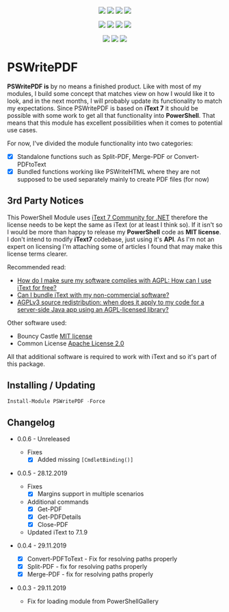 <p align="center">
  <a href="https://dev.azure.com/evotecpl/PSWritePDF/_build/latest?definitionId=3"><img src="https://dev.azure.com/evotecpl/PSWritePDF/_apis/build/status/EvotecIT.PSWritePDF"></a>
  <a href="https://www.powershellgallery.com/packages/PSWritePDF"><img src="https://img.shields.io/powershellgallery/v/PSWritePDF.svg"></a>
  <a href="https://www.powershellgallery.com/packages/PSWritePDF"><img src="https://img.shields.io/powershellgallery/vpre/PSWritePDF.svg?label=powershell%20gallery%20preview&colorB=yellow"></a>
  <a href="https://github.com/EvotecIT/PSWritePDF"><img src="https://img.shields.io/github/license/EvotecIT/PSWritePDF.svg"></a>
</p>

<p align="center">
  <a href="https://www.powershellgallery.com/packages/PSWritePDF"><img src="https://img.shields.io/powershellgallery/p/PSWritePDF.svg"></a>
  <a href="https://github.com/EvotecIT/PSWritePDF"><img src="https://img.shields.io/github/languages/top/evotecit/PSWritePDF.svg"></a>
  <a href="https://github.com/EvotecIT/PSWritePDF"><img src="https://img.shields.io/github/languages/code-size/evotecit/PSWritePDF.svg"></a>
  <a href="https://github.com/EvotecIT/PSWritePDF"><img src="https://img.shields.io/powershellgallery/dt/PSWritePDF.svg"></a>
</p>

<p align="center">
  <a href="https://twitter.com/PrzemyslawKlys"><img src="https://img.shields.io/twitter/follow/PrzemyslawKlys.svg?label=Twitter%20%40PrzemyslawKlys&style=social"></a>
  <a href="https://evotec.xyz/hub"><img src="https://img.shields.io/badge/Blog-evotec.xyz-2A6496.svg"></a>
  <a href="https://www.linkedin.com/in/pklys"><img src="https://img.shields.io/badge/LinkedIn-pklys-0077B5.svg?logo=LinkedIn"></a>
</p>

# PSWritePDF

**PSWritePDF is** by no means a finished product. Like with most of my modules, I build some concept that matches view on how I would like it to look, and in the next months, I will probably update its functionality to match my expectations. Since PSWritePDF is based on **iText 7** it should be possible with some work to get all that functionality into **PowerShell**. That means that this module has excellent possibilities when it comes to potential use cases.

For now, I've divided the module functionality into two categories:

- [x] Standalone functions such as Split-PDF, Merge-PDF or Convert-PDFtoText
- [x] Bundled functions working like PSWriteHTML where they are not supposed to be used separately mainly to create PDF files (for now)

## 3rd Party Notices

This PowerShell Module uses [iText 7 Community for .NET](https://github.com/itext/itext7-dotnet) therefore the license needs to be kept the same as iText (or at least I think so). If it isn't so I would be more than happy to release my **PowerShell** code as **MIT license**. I don't intend to modify **iText7** codebase, just using it's **API**. As I'm not an expert on licensing I'm attaching some of articles I found that may make this license terms clearer.

Recommended read:

- [How do I make sure my software complies with AGPL: How can I use iText for free?](https://itextpdf.com/en/blog/technical-notes/how-do-i-make-sure-my-software-complies-agpl-how-can-i-use-itext-free)
- [Can I bundle iText with my non-commercial software?](https://itextpdf.com/en/resources/books/best-itext-questions-stack-overflow/can-i-bundle-itext-my-non-commercial-software)
- [AGPLv3 source redistribution: when does it apply to my code for a server-side Java app using an AGPL-licensed library?](https://opensource.stackexchange.com/questions/5003/agplv3-source-redistribution-when-does-it-apply-to-my-code-for-a-server-side-ja)

Other software used:

- Bouncy Castle [MIT license](https://www.bouncycastle.org/licence.html)
- Common License [Apache License 2.0](https://github.com/net-commons/common-logging/blob/master/license.txt)

All that additional software is required to work with iText and so it's part of this package.

## Installing / Updating

```powershell
Install-Module PSWritePDF -Force
```

## Changelog

- 0.0.6 - Unreleased
  - Fixes
    - [x] Added missing `[CmdletBinding()]`

- 0.0.5 - 28.12.2019
  - Fixes
    - [x] Margins support in multiple scenarios
  - Additional commands
    - [x] Get-PDF
    - [x] Get-PDFDetails
    - [x] Close-PDF
  - Updated iText to 7.1.9

- 0.0.4 - 29.11.2019
  - [x] Convert-PDFToText - Fix for resolving paths properly
  - [x] Split-PDF - fix for resolving paths properly
  - [x] Merge-PDF - fix for resolving paths properly
- 0.0.3 - 29.11.2019
  - Fix for loading module from PowerShellGallery